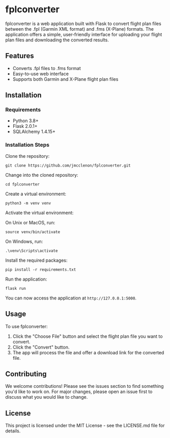 # fplconverter

fplconverter is a web application built with Flask to convert flight plan files between the .fpl (Garmin XML format) and .fms (X-Plane) formats. The application offers a simple, user-friendly interface for uploading your flight plan files and downloading the converted results.

## Features

- Converts .fpl files to .fms format
- Easy-to-use web interface
- Supports both Garmin and X-Plane flight plan files

## Installation

### Requirements

- Python 3.8+
- Flask 2.0.1+
- SQLAlchemy 1.4.15+

### Installation Steps

Clone the repository:

```
git clone https://github.com/jmcclenon/fplconverter.git
```

Change into the cloned repository:

```
cd fplconverter
```

Create a virtual environment:

```
python3 -m venv venv
```

Activate the virtual environment:

On Unix or MacOS, run:

```
source venv/bin/activate
```

On Windows, run:

```
.\venv\Scripts\activate
```

Install the required packages:

```
pip install -r requirements.txt
```

Run the application:

```
flask run
```

You can now access the application at `http://127.0.0.1:5000`.

## Usage

To use fplconverter:

1. Click the "Choose File" button and select the flight plan file you want to convert.
2. Click the "Convert" button.
3. The app will process the file and offer a download link for the converted file.

## Contributing

We welcome contributions! Please see the issues section to find something you'd like to work on. For major changes, please open an issue first to discuss what you would like to change.

## License

This project is licensed under the MIT License - see the LICENSE.md file for details.